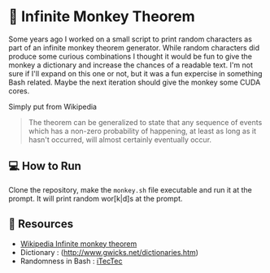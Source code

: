 # 🐒 Infinite Monkey Theorem 

Some years ago I worked on a small script to print random characters as part of an infinite monkey theorem generator. While random characters did produce some curious combinations I thought it would be fun to give the monkey a dictionary and increase the chances of a readable text. I'm not sure if I'll expand on this one or not, but it was a fun expercise in something Bash related. Maybe the next iteration should give the monkey some CUDA cores.

Simply put from Wikipedia
>The theorem can be generalized to state that any sequence of events which has a non-zero probability of happening, at least as long as it hasn't occurred, will almost certainly eventually occur.

## 💻 How to Run 

Clone the repository, make the `monkey.sh` file executable and run it at the prompt. It will print random wor[k|d]s at the prompt. 

## 📡 Resources 
- [Wikipedia Infinite monkey theorem](https://en.wikipedia.org/wiki/Infinite_monkey_theorem)
- Dictionary : (http://www.gwicks.net/dictionaries.htm)
- Randomness in Bash : [iTecTec](https://itectec.com/unixlinux/bash-how-to-efficiently-generate-large-uniformly-distributed-random-integers-in-bash/)
